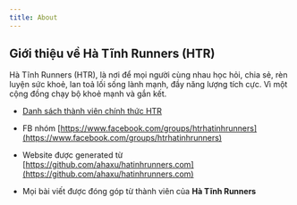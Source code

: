 ```yaml
---
title: About
---
```


## Giới thiệu về Hà Tĩnh Runners (HTR)

Hà Tĩnh Runners (HTR), là nơi để mọi người cùng nhau học hỏi, chia sẻ, rèn luyện sức khoẻ, lan toả lối sống lành mạnh, đầy năng lượng tích cực. Vì một cộng đồng chạy bộ khoẻ mạnh và gắn kết.

- [Danh sách thành viên chính thức HTR](./danh-sach-tvct-htr.html)

- FB nhóm [https://www.facebook.com/groups/htrhatinhrunners](https://www.facebook.com/groups/htrhatinhrunners)

- Website được generated từ [https://github.com/ahaxu/hatinhrunners.com](https://github.com/ahaxu/hatinhrunners.com)

- Mọi bài viết được đóng góp từ thành viên của **Hà Tĩnh Runners**
